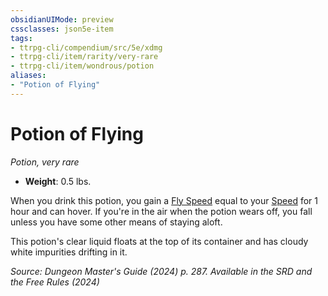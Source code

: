 ```yaml
---
obsidianUIMode: preview
cssclasses: json5e-item
tags:
- ttrpg-cli/compendium/src/5e/xdmg
- ttrpg-cli/item/rarity/very-rare
- ttrpg-cli/item/wondrous/potion
aliases: 
- "Potion of Flying"
---
```

# Potion of Flying
*Potion, very rare*  


- **Weight**: 0.5 lbs.

When you drink this potion, you gain a [Fly Speed](Інструменти%20ДМ/CLI/rules/variant-rules/fly-speed-xphb.md) equal to your [Speed](Інструменти%20ДМ/CLI/rules/variant-rules/speed-xphb.md) for 1 hour and can hover. If you're in the air when the potion wears off, you fall unless you have some other means of staying aloft.

This potion's clear liquid floats at the top of its container and has cloudy white impurities drifting in it.

*Source: Dungeon Master's Guide (2024) p. 287. Available in the <span title='Systems Reference Document (5.2)'>SRD</span> and the Free Rules (2024)*